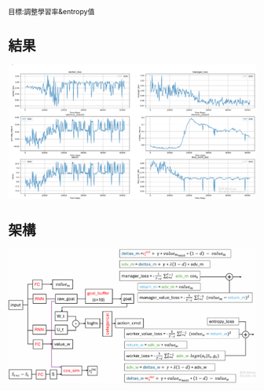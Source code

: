 目標:調整學習率&entropy值

# 結果  
![image](https://github.com/Yuu-Hsuan/CMO/blob/main/mydis/0512/0.png)


# 架構  
![image](https://github.com/Yuu-Hsuan/CMO/blob/main/mydis/0512/1.png)

